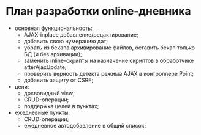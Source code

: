 # План разработки online-дневника

* основная функциональность:
	* AJAX-inplace добавление/редактирование;
	* добавить свою нумерацию дат;
	* убрать из бекапа архивирование файлов, оставить бекап только БД (и без
	архивации);
	* заменить inline-скрипты на назначение скриптов в обработчике
	afterAjaxUpdate;
	* проверить верность детекта режима AJAX в контроллере Point;
	* добавить защиту от CSRF;
* цели:
	* древовидный view;
	* CRUD-операции;
	* поддержка целей в пунктах;
* ежедневные пункты:
	* CRUD-операции;
	* ежедневное автодобавление в общий список;
